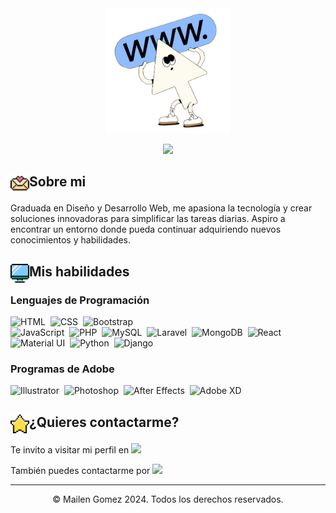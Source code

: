 <div align=center>
  <img src="./animacion.png" alt="Animación retro cursor" height="200">
</div>

<p align="center">
  <a href="https://github.com/DenverCoder1/readme-typing-svg"><img src="https://readme-typing-svg.herokuapp.com?font=Time+New+Roman&color=%238fbcfd&size=25&center=true&vCenter=true&width=600&height=100&lines=Hola!+Soy+Mailen+Gomez;Diseñadora+y+Programadora+Web"></a>
</p>

## <p><img src="./mail.png" alt="Icono mail" height="30" align="left">Sobre mi</p>

<p>Graduada en Diseño y Desarrollo Web, me apasiona la tecnología y crear soluciones innovadoras para simplificar
las tareas diarias. Aspiro a encontrar un entorno donde pueda continuar adquiriendo nuevos conocimientos y
habilidades.</p>

## <p><img src="./monitor.png" alt="Icono mail" height="30" align="left">Mis habilidades</p>

### Lenguajes de Programación

![HTML](https://img.shields.io/badge/-HTML-05122A?style=flat&logo=HTML5)&nbsp;
![CSS](https://img.shields.io/badge/-CSS-05122A?style=flat&logo=CSS3&logoColor=1572B6)&nbsp;
![Bootstrap](https://img.shields.io/badge/-Bootstrap-05122A?style=flat&logo=bootstrap&logoColor=563D7C)\
![JavaScript](https://img.shields.io/badge/-JavaScript-05122A?style=flat&logo=javascript)&nbsp;
![PHP](https://img.shields.io/badge/-PHP-05122A?style=flat&logo=php)&nbsp;
![MySQL](https://img.shields.io/badge/-MySQL-05122A?style=flat&logo=mysql)&nbsp;
![Laravel](https://img.shields.io/badge/-Laravel-05122A?style=flat&logo=laravel)&nbsp;
![MongoDB](https://img.shields.io/badge/-MongoDB-05122A?style=flat&logo=mongodb)&nbsp;
![React](https://img.shields.io/badge/-React-05122A?style=flat&logo=react)&nbsp;
![Material UI](https://img.shields.io/badge/-Material_UI-05122A?style=flat&logo=mui)&nbsp;
![Python](https://img.shields.io/badge/-Python-05122A?style=flat&logo=python)&nbsp;
![Django](https://img.shields.io/badge/-Django-05122A?style=flat&logo=django&logoColor=092E20)&nbsp;

### Programas de Adobe

![Illustrator](https://img.shields.io/badge/-Illustrator-05122A?style=flat&logo=adobe-illustrator)&nbsp;
![Photoshop](https://img.shields.io/badge/-Photoshop-05122A?style=flat&logo=adobe-photoshop)&nbsp;
![After Effects](https://img.shields.io/badge/-After_Effects-05122A?style=flat&logo=adobe-after-effects)&nbsp;
![Adobe XD](https://img.shields.io/badge/-Adobe_XD-05122A?style=flat&logo=adobe-xd)&nbsp;

## <p><img src="./star.png" alt="Icono mail" height="30" align="left">¿Quieres contactarme?</p>
<p>Te invito a visitar mi perfil en <a target="_blank" href="https://www.linkedin.com/in/mailen-gomez19"><img src="https://img.shields.io/badge/-LinkedIn-05122A?style=flat&logo=Linkedin"></img></a></p>
<p>También puedes contactarme por <a target="_blank" href="mailto:maichu19.mg@gmail.com"><img src="https://img.shields.io/badge/-Gmail-05122A?style=flat&logo=Gmail"></img></a></p> 

------

<p align="center">&copy; Mailen Gomez 2024. Todos los derechos reservados.</p>
